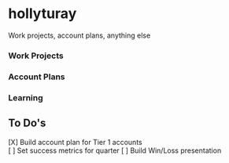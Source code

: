 # hollyturay
Work projects, account plans, anything else 

### Work Projects

### Account Plans

### Learning 

## To Do's 
[X] Build account plan for Tier 1 accounts  
[ ] Set success metrics for quarter 
[ ] Build Win/Loss presentation

